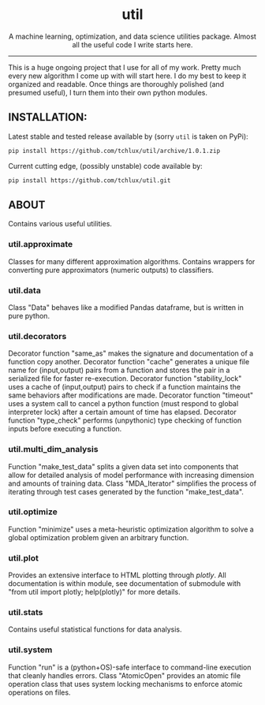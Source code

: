 <p align="center">
  <h1 align="center">util</h1>
</p>

<p align="center">
A machine learning, optimization, and data science utilities
package. Almost all the useful code I write starts here.
</p>

<hr>

This is a huge ongoing project that I use for all of my work. Pretty
much every new algorithm I come up with will start here. I do my best
to keep it organized and readable. Once things are thoroughly polished
(and presumed useful), I turn them into their own python modules.

## INSTALLATION:

  Latest stable and tested release available by (sorry `util` is taken
  on PyPi):

```bash
pip install https://github.com/tchlux/util/archive/1.0.1.zip
```

  Current cutting edge, (possibly unstable) code available by:

```bash
pip install https://github.com/tchlux/util.git
```

## ABOUT

Contains various useful utilities.

### util.approximate

Classes for many different approximation algorithms. Contains wrappers for converting pure approximators (numeric outputs) to classifiers.

### util.data

Class "Data" behaves like a modified Pandas dataframe, but is written in pure python.

### util.decorators

Decorator function "same_as" makes the signature and documentation of a function copy another.
Decorator function "cache" generates a unique file name for (input,output) pairs from a function and stores the pair in a serialized file for faster re-execution.
Decorator function "stability_lock" uses a cache of (input,output) pairs to check if a function maintains the same behaviors after modifications are made.
Decorator function "timeout" uses a system call to cancel a python function (must respond to global interpreter lock) after a certain amount of time has elapsed.
Decorator function "type_check" performs (unpythonic) type checking of function inputs before executing a function.

### util.multi_dim_analysis

Function "make_test_data" splits a given data set into components that allow for detailed analysis of model performance with increasing dimension and amounts of training data.
Class "MDA_Iterator" simplifies the process of iterating through test cases generated by the function "make_test_data".

### util.optimize

Function "minimize" uses a meta-heuristic optimization algorithm to solve a global optimization problem given an arbitrary function.

### util.plot

Provides an extensive interface to HTML plotting through *plotly*. All documentation is within module, see documentation of submodule with "from util import plotly; help(plotly)" for more details.

### util.stats

Contains useful statistical functions for data analysis.

### util.system

Function "run" is a (python+OS)-safe interface to command-line execution that cleanly handles errors.
Class "AtomicOpen" provides an atomic file operation class that uses system locking mechanisms to enforce atomic operations on files.

